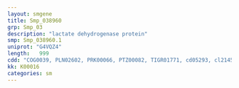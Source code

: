```yaml
---
layout: smgene
title: Smp_038960
grp: Smp_03
description: "lactate dehydrogenase protein"
smp: Smp_038960.1
uniprot: "G4VQZ4"
length:   999
cdd: "COG0039, PLN02602, PRK00066, PTZ00082, TIGR01771, cd05293, cl21454, pfam00056"
kk: K00016
categories: sm
---
```

